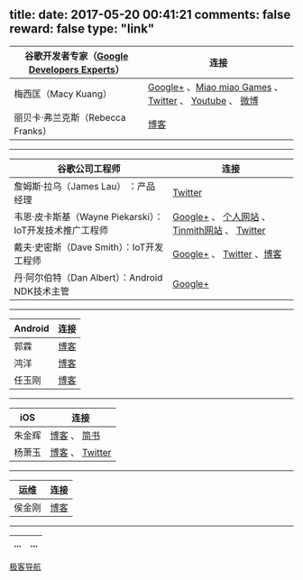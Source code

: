 title: 
date: 2017-05-20 00:41:21
comments: false
reward: false
type: "link"
---
谷歌开发者专家（[Google Developers Experts](https://developers.google.com/experts/)）| 连接
-------|----------
梅西匡（Macy Kuang） | [Google+](https://plus.google.com/+MacyKuang) 、[Miao miao Games](http://miaomiaogames.com/) 、 [Twitter](https://twitter.com/MacyKuang) 、 [Youtube](https://www.youtube.com/CodeToCreate) 、 [微博](http://weibo.com/macyk) 
丽贝卡·弗兰克斯（Rebecca Franks） | [博客](https://riggaroo.co.za/) 

----------


谷歌公司工程师| 连接
-------|----------
詹姆斯·拉乌（James Lau） ：产品经理 |  [Twitter](https://twitter.com/jmslau)
韦恩·皮卡斯基（Wayne Piekarski）：IoT开发技术推广工程师 | [Google+](https://plus.google.com/+WaynePiekarski) 、 [个人网站](http://www.tinmith.net/wayne/) 、 [Tinmith网站](http://www.tinmith.net/) 、 [Twitter](https://twitter.com/waynepiekarski)
戴夫·史密斯（Dave Smith）：IoT开发工程师 | [Google+](https://plus.google.com/+DaveSmithDev) 、  [Twitter](https://twitter.com/devunwired) 、[博客](http://wiresareobsolete.com/)
丹·阿尔伯特（Dan Albert）：Android NDK技术主管 | [Google+](https://plus.google.com/103945690576768346113) 




----------


Android| 连接
-------|----------
郭霖 | [博客](http://blog.csdn.net/guolin_blog)
鸿洋 | [博客](http://blog.csdn.net/lmj623565791)
任玉刚 | [博客](http://blog.csdn.net/singwhatiwanna)


----------


iOS| 连接
-------|----------
朱金辉 | [博客](http://www.kyson.cn) 、 [简书](http://www.jianshu.com/u/24d715499bcf)
杨萧玉 | [博客](http://yulingtianxia.com/) 、 [Twitter](https://twitter.com/yulingtianxia)


----------


运维| 连接
-------|----------
侯金刚 | [博客](http://hi-andy.com/)


----------


...| ...
-------|----------
[极客导航](http://www.jikedaohang.com/index.html)

